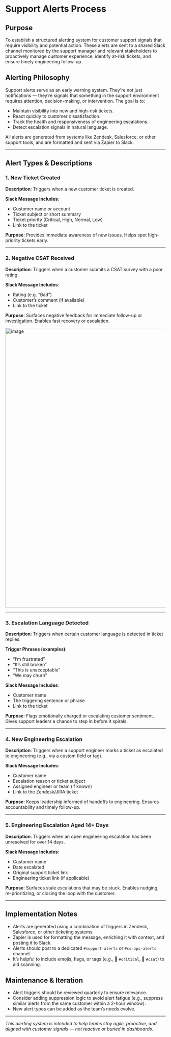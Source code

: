 # Support Alerts Process

## Purpose

To establish a structured alerting system for customer support signals that require visibility and potential action. These alerts are sent to a shared Slack channel monitored by the support manager and relevant stakeholders to proactively manage customer experience, identify at-risk tickets, and ensure timely engineering follow-up.

## Alerting Philosophy

Support alerts serve as an early warning system. They're not just notifications — they’re signals that something in the support environment requires attention, decision-making, or intervention. The goal is to:

- Maintain visibility into new and high-risk tickets.
- React quickly to customer dissatisfaction.
- Track the health and responsiveness of engineering escalations.
- Detect escalation signals in natural language.

All alerts are generated from systems like Zendesk, Salesforce, or other support tools, and are formatted and sent via Zapier to Slack.

---

## Alert Types & Descriptions

### 1. New Ticket Created

**Description**: Triggers when a new customer ticket is created.  

**Slack Message Includes**:
- Customer name or account
- Ticket subject or short summary
- Ticket priority (Critical, High, Normal, Low)
- Link to the ticket  

**Purpose**: Provides immediate awareness of new issues. Helps spot high-priority tickets early.

---

### 2. Negative CSAT Received

**Description**: Triggers when a customer submits a CSAT survey with a poor rating.  

**Slack Message Includes**:
- Rating (e.g. “Bad”)
- Customer’s comment (if available)
- Link to the ticket  

**Purpose**: Surfaces negative feedback for immediate follow-up or investigation. Enables fast recovery or escalation.

<img width="876" alt="image" src="https://github.com/user-attachments/assets/2c9b525a-156b-466f-a5f9-f4821a0529b0" />

---

### 3. Escalation Language Detected

**Description**: Triggers when certain customer language is detected in ticket replies.  

**Trigger Phrases (examples)**:
- “I’m frustrated”
- “It’s still broken”
- “This is unacceptable”
- “We may churn”  

**Slack Message Includes**:
- Customer name
- The triggering sentence or phrase
- Link to the ticket  

**Purpose**: Flags emotionally charged or escalating customer sentiment. Gives support leaders a chance to step in before it spirals.

---

### 4. New Engineering Escalation

**Description**: Triggers when a support engineer marks a ticket as escalated to engineering (e.g., via a custom field or tag).  

**Slack Message Includes**:
- Customer name
- Escalation reason or ticket subject
- Assigned engineer or team (if known)
- Link to the Zendesk/JIRA ticket  

**Purpose**: Keeps leadership informed of handoffs to engineering. Ensures accountability and timely follow-up.

---

### 5. Engineering Escalation Aged 14+ Days

**Description**: Triggers when an open engineering escalation has been unresolved for over 14 days.  

**Slack Message Includes**:
- Customer name
- Date escalated
- Original support ticket link
- Engineering ticket link (if applicable)  

**Purpose**: Surfaces stale escalations that may be stuck. Enables nudging, re-prioritizing, or closing the loop with the customer.

---

## Implementation Notes

- Alerts are generated using a combination of triggers in Zendesk, Salesforce, or other ticketing systems.
- Zapier is used for formatting the message, enriching it with context, and posting it to Slack.
- Alerts should post to a dedicated `#support-alerts` or `#cs-ops-alerts` channel.
- It’s helpful to include emojis, flags, or tags (e.g., 🔴 `#critical`, 📣 `#csat`) to aid scanning.

## Maintenance & Iteration

- Alert triggers should be reviewed quarterly to ensure relevance.
- Consider adding suppression logic to avoid alert fatigue (e.g., suppress similar alerts from the same customer within a 2-hour window).
- New alert types can be added as the team’s needs evolve.

---

_This alerting system is intended to help teams stay agile, proactive, and aligned with customer signals — not reactive or buried in dashboards._
